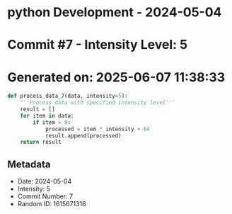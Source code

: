 ﻿# python Development - 2024-05-04
# Commit #7 - Intensity Level: 5
# Generated on: 2025-06-07 11:38:33
```python
def process_data_7(data, intensity=5):
    '''Process data with specified intensity level'''
    result = []
    for item in data:
        if item > 0:
            processed = item * intensity + 64
            result.append(processed)
    return result
```
## Metadata
- Date: 2024-05-04
- Intensity: 5
- Commit Number: 7
- Random ID: 1615671316
